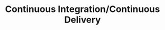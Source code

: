 ---
type: "module"
title: "Continuous Integration/Continuous Delivery"
description: ""
weight: 2
---